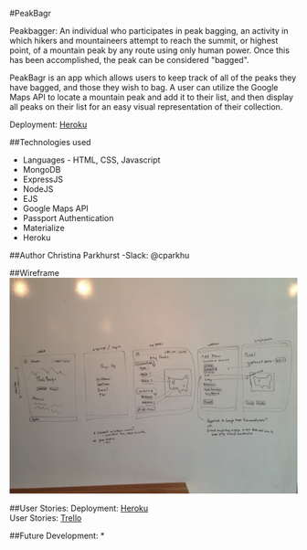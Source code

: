 #PeakBagr

Peakbagger: An individual who participates in peak bagging, an activity in which hikers and mountaineers attempt to reach the summit, or highest point, of a mountain peak by any route using only human power. Once this has been accomplished, the peak can be considered "bagged".

PeakBagr is an app which allows users to keep track of all of the peaks they have bagged, and those they wish to bag. A user can utilize the Google Maps API to locate a mountain peak and add it to their list, and then display all peaks on their list for an easy visual representation of their collection.

Deployment: [Heroku](http://farmconnect.herokuapp.com/)

##Technologies used
* Languages - HTML, CSS, Javascript
* MongoDB
* ExpressJS
* NodeJS
* EJS
* Google Maps API
* Passport Authentication
* Materialize
* Heroku

##Author
Christina Parkhurst
-Slack: @cparkhu

##Wireframe
<img src="/public/images/Wireframe.JPG">

##User Stories:
Deployment: [Heroku](http://farmconnect.herokuapp.com/) <br>
User Stories: [Trello](https://trello.com/b/85C4JfV7/project-3-user-stories)

##Future Development:
* 
